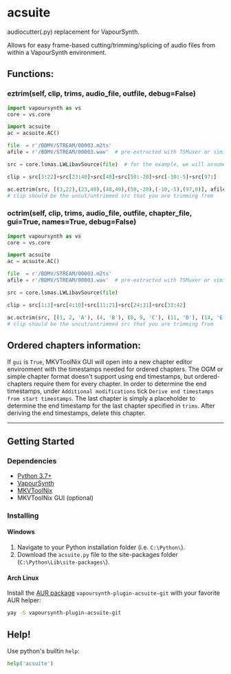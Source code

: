 # acsuite

audiocutter(.py) replacement for VapourSynth.

Allows for easy frame-based cutting/trimming/splicing of audio files
from within a VapourSynth environment.

## Functions:

### eztrim(self, clip, trims, audio_file, outfile, debug=False)
```py
import vapoursynth as vs
core = vs.core

import acsuite
ac = acsuite.AC()

file  = r'/BDMV/STREAM/00003.m2ts'
afile = r'/BDMV/STREAM/00003.wav'  # pre-extracted with TSMuxer or similar

src = core.lsmas.LWLibavSource(file)  # for the example, we will assume the src clip is 100 frames long (0-99)

clip = src[3:22]+src[23:40]+src[48]+src[50:-20]+src[-10:-5]+src[97:]

ac.eztrim(src, [(3,22),(23,40),(48,49),(50,-20),(-10,-5),(97,0)], afile, 'cut.wav')
# clip should be the uncut/untrimmed src that you are trimming from
 ```

### octrim(self, clip, trims, audio_file, outfile, chapter_file, gui=True, names=True, debug=False)

```py
import vapoursynth as vs
core = vs.core

import acsuite
ac = acsuite.AC()

file  = r'/BDMV/STREAM/00003.m2ts'
afile = r'/BDMV/STREAM/00003.wav'  # pre-extracted with TSMuxer or similar

src = core.lsmas.LWLibavSource(file)

clip = src[1:3]+src[4:10]+src[11:21]+src[24:31]+src[33:42]

ac.octrim(src, [(1, 2, 'A'), (4, 'B'), (8, 9, 'C'), (11, 'D'), (14, 'E'), (18, 20, 'F'), (24, 30, 'G'), (33, 'H'), (36, 41, 'J')], afile, 'cut.wav', 'chapters.txt')
# clip should be the uncut/untrimmed src that you are trimming from
 ```

## Ordered chapters information:
If `gui` is `True`,
MKVToolNix GUI will open into a new chapter editor environment
with the timestamps needed for ordered chapters.
The OGM or simple chapter format doesn't support using end timestamps,
but ordered-chapters require them for every chapter.
In order to determine the end timestamps,
under `Additional modifications` tick
`Derive end timestamps from start timestamps`.
The last chapter is simply a placeholder
to determine the end timestamp for the last chapter specified in `trims`.
After deriving the end timestamps,
delete this chapter.

---

## Getting Started

### Dependencies
- [Python 3.7+](https://www.python.org/downloads/)
- [VapourSynth](https://github.com/vapoursynth/vapoursynth/releases)
- [MKVToolNix](https://mkvtoolnix.download/downloads.html)
- MKVToolNix GUI (optional)

### Installing

#### Windows

1. Navigate to your Python installation folder (i.e. `C:\Python\`).
1. Download the `acsuite.py` file to the site-packages folder (`C:\Python\Lib\site-packages\`).

#### Arch Linux

Install the [AUR package](https://aur.archlinux.org/packages/vapoursynth-plugin-acsuite-git/) `vapoursynth-plugin-acsuite-git` with your favorite AUR helper:

```sh
yay -S vapoursynth-plugin-acsuite-git
```

## Help!

Use python's builtin `help`: 

```py
help('acsuite')
```

